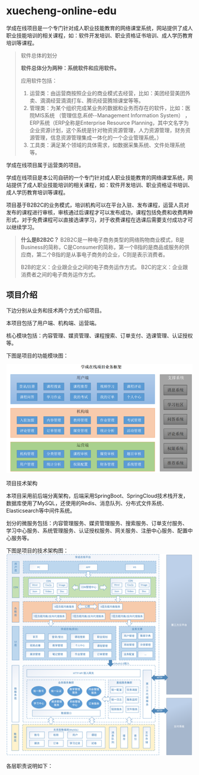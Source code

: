 # xuecheng-online-edu
学成在线项目是一个专门针对成人职业技能教育的网络课堂系统，网站提供了成人职业技能培训的相关课程，如：软件开发培训、职业资格证书培训、成人学历教育培训等课程。

> 软件总体的划分
> 
> 
> **软件总体分为两种：系统软件和应用软件。**
> 
> 应用软件包括：
> 
> 1. 运营类：由运营商按照企业的商业模式去经营，比如：美团经营美团外卖、滴滴经营滴滴打车、腾讯经营腾旭课堂等等。
> 2. 管理类：为某个组织完成某业务的数据和业务而存在的软件，比如：医院MIS系统    （管理信息*系统*--Management Information System）   ，ERP系统（ERP全称是Enterprise Resource Planning，其中文名字为企业资源计划，这个系统是针对物资资源管理，人力资源管理，财务资源管理，信息资源管理集成一体化的一个企业管理系统。）
> 3. 工具类：满足某个领域的具体需求，如数据采集系统、文件处理系统等。

学成在线项目属于运营类的项目。

学成在线项目是本公司自研的一个专门针对成人职业技能教育的网络课堂系统，网站提供了成人职业技能培训的相关课程，如：软件开发培训、职业资格证书培训、成人学历教育培训等课程。

项目基于B2B2C的业务模式，培训机构可以在平台入驻、发布课程，运营人员对发布的课程进行审核，审核通过后课程才可以发布成功，课程包括免费和收费两种形式，对于免费课程可以直接选课学习，对于收费课程在选课后需要支付成功才可以继续学习。

> 
> 
> 
> **什么是B2B2C？**
> B2B2C是一种电子商务类型的网络购物商业模式，B是Business的简称，C是Consumer的简称，第一个B指的是商品或服务的供应商，第二个B指的是从事电子商务的企业，C则是表示消费者。
> 
> B2B的定义：企业跟企业之间的电子商务运作方式。
> B2C的定义：企业跟消费者之间的电子商务运作方式。
> 

## 项目介绍

下边分别从业务和技术两个方式介绍项目。

本项目包括了用户端、机构端、运营端。

核心模块包括：内容管理、媒资管理、课程搜索、订单支付、选课管理、认证授权等。

下图是项目的功能模块图：

![20240509173357](https://raw.githubusercontent.com/liyijiadou2020/picrepo/master/images/20240509173357.png)

项目技术架构

本项目采用前后端分离架构，后端采用SpringBoot、SpringCloud技术栈开发，数据库使用了MySQL，还使用的Redis、消息队列、分布式文件系统、Elasticsearch等中间件系统。

划分的微服务包括：内容管理服务、媒资管理服务、搜索服务、订单支付服务、 学习中心服务、系统管理服务、认证授权服务、网关服务、注册中心服务、配置中心服务等。

下图是项目的技术架构图：
![20240509173421](https://raw.githubusercontent.com/liyijiadou2020/picrepo/master/images/20240509173421.png)

各层职责说明如下：




